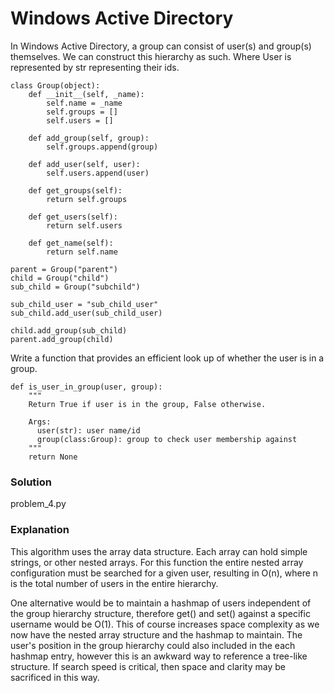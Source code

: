 # Windows Active Directory

In Windows Active Directory, a group can consist of user(s) and group(s) themselves. We can construct this hierarchy as such. Where User is represented by str representing their ids.

```
class Group(object):
    def __init__(self, _name):
        self.name = _name
        self.groups = []
        self.users = []

    def add_group(self, group):
        self.groups.append(group)

    def add_user(self, user):
        self.users.append(user)

    def get_groups(self):
        return self.groups

    def get_users(self):
        return self.users

    def get_name(self):
        return self.name

parent = Group("parent")
child = Group("child")
sub_child = Group("subchild")

sub_child_user = "sub_child_user"
sub_child.add_user(sub_child_user)

child.add_group(sub_child)
parent.add_group(child)

```
Write a function that provides an efficient look up of whether the user is in a group.

```
def is_user_in_group(user, group):
    """
    Return True if user is in the group, False otherwise.

    Args:
      user(str): user name/id
      group(class:Group): group to check user membership against
    """
    return None
```

### Solution

problem_4.py

### Explanation

This algorithm uses the array data structure. Each array can hold simple strings, or other nested arrays. For this function the entire nested array configuration must be searched for a given user, resulting in O(n), where n is the total number of users in the entire hierarchy.

One alternative would be to maintain a hashmap of users independent of the group hierarchy structure, therefore get() and set() against a specific username would be O(1). This of course increases space complexity as we now have the nested array structure and the hashmap to maintain. The user's position in the group hierarchy could also included in the each hashmap entry, however this is an awkward way to reference a tree-like structure. If search speed is critical, then space and clarity may be sacrificed in this way.
